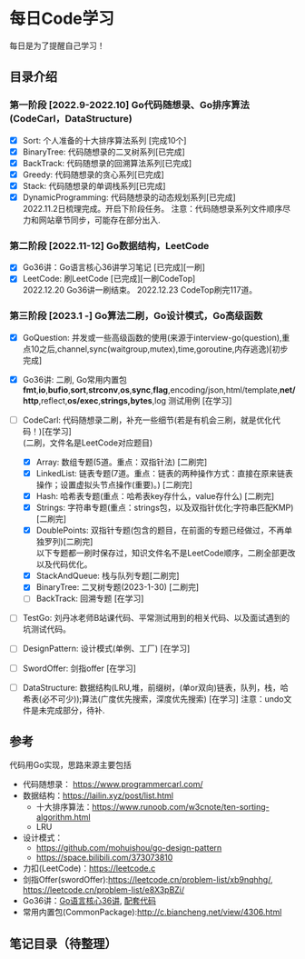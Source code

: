 # 每日Code学习
每日是为了提醒自己学习！

## 目录介绍
### 第一阶段 [2022.9-2022.10] Go代码随想录、Go排序算法(CodeCarl，DataStructure)
- [x] Sort: 个人准备的十大排序算法系列 [完成10个]
- [x] BinaryTree: 代码随想录的二叉树系列[已完成]
- [x] BackTrack: 代码随想录的回溯算法系列[已完成]  
- [x] Greedy: 代码随想录的贪心系列[已完成]
- [x] Stack: 代码随想录的单调栈系列[已完成]
- [x] DynamicProgramming: 代码随想录的动态规划系列[已完成]   
2022.11.2日梳理完成。开启下阶段任务。
注意：代码随想录系列文件顺序尽力和网站章节同步，可能存在部分出入.  

### 第二阶段 [2022.11-12] Go数据结构，LeetCode
- [x] Go36讲：Go语言核心36讲学习笔记 [已完成][一刷]
- [x] LeetCode: 刷LeetCode [已完成][一刷CodeTop]  
2022.12.20 Go36讲一刷结束。
2022.12.23 CodeTop刷完117道。

### 第三阶段 [2023.1 -] Go算法二刷，Go设计模式，Go高级函数
- [x] GoQuestion: 并发或一些高级函数的使用(来源于interview-go(question),重点10之后,channel,sync(waitgroup,mutex),time,goroutine,内存逃逸)[初步完成]
- [x] Go36讲: 二刷, Go常用内置包**fmt**,**io**,**bufio**,**sort**,**strconv**,**os**,**sync**,**flag**,encoding/json,html/template,**net/http**,reflect,**os/exec**,**strings,bytes**,log 测试用例 [在学习]
- [ ] CodeCarl: 代码随想录二刷，补充一些细节(若是有机会三刷，就是优化代码！)[在学习]  
(二刷，文件名是LeetCode对应题目)
  - [x] Array: 数组专题(5道。重点：双指针法) [二刷完]
  - [x] LinkedList: 链表专题(7道。重点：链表的两种操作方式：直接在原来链表操作；设置虚拟头节点操作(重要)。) [二刷完]
  - [x] Hash: 哈希表专题(重点：哈希表key存什么，value存什么) [二刷完]
  - [x] Strings: 字符串专题(重点：strings包，以及双指针优化;字符串匹配KMP) [二刷完]
  - [x] DoublePoints: 双指针专题(包含的题目，在前面的专题已经做过，不再单独罗列)[二刷完]  
  以下专题都一刷时保存过，知识文件名不是LeetCode顺序，二刷全部更改以及代码优化。
  - [x] StackAndQueue: 栈与队列专题[二刷完]
  - [x] BinaryTree: 二叉树专题(2023-1-30) [二刷完]
  - [ ] BackTrack: 回溯专题 [在学习]
- [ ] TestGo: 刘丹冰老师B站课代码、平常测试用到的相关代码、以及面试遇到的坑测试代码。
- [ ] DesignPattern: 设计模式(单例、工厂) [在学习]
- [ ] SwordOffer: 剑指offer [在学习]
- [ ] DataStructure: 数据结构(LRU,堆，前缀树，(单or双向)链表，队列，栈，哈希表(必不可少));算法(广度优先搜索，深度优先搜索)  [在学习]
注意：undo文件是未完成部分，待补. 


## 参考
代码用Go实现，思路来源主要包括
* 代码随想录： https://www.programmercarl.com/
* 数据结构：https://lailin.xyz/post/list.html
  * 十大排序算法：https://www.runoob.com/w3cnote/ten-sorting-algorithm.html
  * LRU
* 设计模式：
  * https://github.com/mohuishou/go-design-pattern
  * https://space.bilibili.com/373073810
* 力扣(LeetCode)：https://leetcode.c
* 剑指Offer(swordOffer):https://leetcode.cn/problem-list/xb9nqhhg/, https://leetcode.cn/problem-list/e8X3pBZi/
* Go36讲：[Go语言核心36讲](https://time.geekbang.org/column/intro/100013101?code=YF69zjMN9upBt%2FgAwgwUikil2N2wiVvJ7XcyiRsLXU8%3D&source=app_share), [配套代码](https://github.com/hyper0x/Golang_Puzzlers)
* 常用内置包(CommonPackage):http://c.biancheng.net/view/4306.html


## 笔记目录（待整理）
